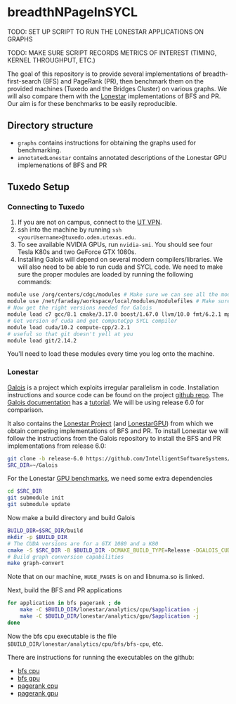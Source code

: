 # breadthNPageInSYCL

TODO: SET UP SCRIPT TO RUN THE LONESTAR APPLICATIONS ON GRAPHS

TODO: MAKE SURE SCRIPT RECORDS METRICS OF INTEREST (TIMING, KERNEL THROUGHPUT, ETC.)

The goal of this repository is to provide several implementations
of breadth-first-search (BFS) and PageRank (PR),
then benchmark them on the provided machines
(Tuxedo and the Bridges Cluster) on various graphs.
We will also compare them with the [Lonestar](https://iss.oden.utexas.edu/?p=projects/galois/lonestar)
implementations of BFS and PR.
Our aim is for these benchmarks to be easily reproducible.

## Directory structure

* `graphs` contains instructions for obtaining the graphs
  used for benchmarking.
* `annotatedLonestar` contains annotated descriptions of the Lonestar GPU
  implemenations of BFS and PR

## Tuxedo Setup

### Connecting to Tuxedo

1. If you are not on campus, connect to the [UT VPN](https://wikis.utexas.edu/display/engritgpublic/Connecting+to+the+University+of+Texas+VPN).
2. ssh into the machine by running `ssh <yourUsername>@tuxedo.oden.utexas.edu`.
3. To see available NVIDIA GPUs, run `nvidia-smi`. You should see four Tesla K80s and two GeForce GTX 1080s.
4. Installing Galois will depend on several modern compilers/libraries. 
   We will also need to be able to run cuda and SYCL code. We need to make sure
   the proper modules are loaded by running the following commands:

```bash
module use /org/centers/cdgc/modules # Make sure we can see all the modules we will need:
module use /net/faraday/workspace/local/modules/modulefiles # Make sure we can see all the modules we will need:
# Now get the right versions needed for Galois
module load c7 gcc/8.1 cmake/3.17.0 boost/1.67.0 llvm/10.0 fmt/6.2.1 mpich2/3.2
# Get version of cuda and get computeCpp SYCL compiler
module load cuda/10.2 compute-cpp/2.2.1
# useful so that git doesn't yell at you
module load git/2.14.2
```
You'll need to load these modules every time you log onto the machine.

### Lonestar

[Galois](https://iss.oden.utexas.edu/?p=projects/galois) is a project which exploits irregular
parallelism in code. Installation instructions and source code can be found
on the project [github repo](https://github.com/IntelligentSoftwareSystems/Galois).
The [Galois documentation](https://iss.oden.utexas.edu/projects/galois/api/current/index.html) has
a [tutorial](https://iss.oden.utexas.edu/projects/galois/api/current/tutorial.html).
We will be using release 6.0 for comparison.

It also contains the [Lonestar Project](https://iss.oden.utexas.edu/?p=projects/galois/lonestar)
(and [LonestarGPU](https://iss.oden.utexas.edu/?p=projects/galois/lonestargpu))
from which we obtain competing implementations of BFS and PR.
To install Lonestar we will follow the instructions from the Galois repository
to install the BFS and PR implementations from release 6.0:
```bash
git clone -b release-6.0 https://github.com/IntelligentSoftwareSystems/Galois
SRC_DIR=~/Galois
```
For the Lonestar [GPU benchmarks](https://github.com/IntelligentSoftwareSystems/Galois),
we need some extra dependencies
```bash
cd $SRC_DIR
git submodule init
git submodule update
```
Now make a build directory and build Galois
```bash
BUILD_DIR=$SRC_DIR/build
mkdir -p $BUILD_DIR
# The CUDA versions are for a GTX 1080 and a K80
cmake -S $SRC_DIR -B $BUILD_DIR -DCMAKE_BUILD_TYPE=Release -DGALOIS_CUDA_CAPABILITY="3.7;6.1"
# Build graph conversion capabilities
make graph-convert
```
Note that on our machine, `HUGE_PAGES` is on and libnuma.so is linked.

Next, build the BFS and PR applications
```bash
for application in bfs pagerank ; do
    make -C $BUILD_DIR/lonestar/analytics/cpu/$application -j
    make -C $BUILD_DIR/lonestar/analytics/gpu/$application -j
done
```
Now the bfs cpu
executable is the file `$BUILD_DIR/lonestar/analytics/cpu/bfs/bfs-cpu`, etc.

There are instructions for running the executables on the github:
* [bfs cpu](https://github.com/IntelligentSoftwareSystems/Galois/tree/master/lonestar/analytics/cpu/bfs)
* [bfs gpu](https://github.com/IntelligentSoftwareSystems/Galois/tree/master/lonestar/analytics/gpu/bfs)
* [pagerank cpu](https://github.com/IntelligentSoftwareSystems/Galois/tree/master/lonestar/analytics/cpu/pagerank)
* [pagerank gpu](https://github.com/IntelligentSoftwareSystems/Galois/tree/master/lonestar/analytics/gpu/pagerank)
